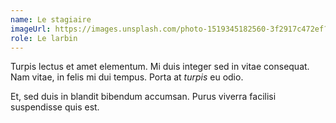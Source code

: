 ```yaml
---
name: Le stagiaire
imageUrl: https://images.unsplash.com/photo-1519345182560-3f2917c472ef?ixlib=rb-=eyJhcHBfaWQiOjEyMDd9&auto=format&fit=facearea&facepad=8&w=1024&h=1024&q=80
role: Le larbin
---
```

Turpis lectus et amet elementum. Mi duis integer sed in vitae consequat.
Nam vitae, in felis mi dui tempus. Porta at *turpis* eu odio.

Et, sed duis in blandit bibendum accumsan. Purus viverra facilisi suspendisse quis est.